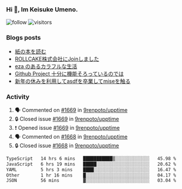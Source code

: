 ### Hi 👋, Im Keisuke Umeno.

<!--
**9renpoto/9renpoto** is a ✨ _special_ ✨ repository because its `README.md` (this file) appears on your GitHub profile.

Here are some ideas to get you started:

- 🔭 I’m currently working on ...
- 🌱 I’m currently learning ...
- 👯 I’m looking to collaborate on ...
- 🤔 I’m looking for help with ...
- 💬 Ask me about ...
- 📫 How to reach me: ...
- 😄 Pronouns: ...
- ⚡ Fun fact: ...
-->

![follow](https://img.shields.io/github/followers/9renpoto?label=Follow&style=social)
![visitors](https://komarev.com/ghpvc/?username=9renpoto&label=Profile%20views&color=0e75b6&style=flat)

### Blogs posts

<!-- BLOG-POST-LIST:START -->
- [紙の本を読む](https://9renpoto.win/entry/2024/02/25/reading-papar-book)
- [ROLLCAKE株式会社にJoinしました](https://9renpoto.win/entry/2024/02/11/join)
- [eza のあるカラフルな生活](https://9renpoto.win/entry/2024/02/01/eza)
- [Github Project 十分に機能そろっているのでは](https://9renpoto.win/entry/2024/01/14/gh-projects)
- [新年の休みを利用してasdfを卒業してmiseを触る](https://9renpoto.win/entry/2024/01/07/mise)
<!-- BLOG-POST-LIST:END -->

### Activity

<!--START_SECTION:activity-->
1. 🗣 Commented on [#1669](https://github.com/9renpoto/upptime/issues/1669#issuecomment-1989561043) in [9renpoto/upptime](https://github.com/9renpoto/upptime)
2. 🔒 Closed issue [#1669](https://github.com/9renpoto/upptime/issues/1669) in [9renpoto/upptime](https://github.com/9renpoto/upptime)
3. ❗ Opened issue [#1669](https://github.com/9renpoto/upptime/issues/1669) in [9renpoto/upptime](https://github.com/9renpoto/upptime)
4. 🗣 Commented on [#1668](https://github.com/9renpoto/upptime/issues/1668#issuecomment-1989499925) in [9renpoto/upptime](https://github.com/9renpoto/upptime)
5. 🔒 Closed issue [#1668](https://github.com/9renpoto/upptime/issues/1668) in [9renpoto/upptime](https://github.com/9renpoto/upptime)
<!--END_SECTION:activity-->

<!--START_SECTION:waka-->

```txt
TypeScript   14 hrs 6 mins   ███████████▒░░░░░░░░░░░░░   45.98 %
JavaScript   6 hrs 19 mins   █████░░░░░░░░░░░░░░░░░░░░   20.62 %
YAML         5 hrs 3 mins    ████░░░░░░░░░░░░░░░░░░░░░   16.47 %
Other        1 hr 16 mins    █░░░░░░░░░░░░░░░░░░░░░░░░   04.17 %
JSON         56 mins         ▓░░░░░░░░░░░░░░░░░░░░░░░░   03.04 %
```

<!--END_SECTION:waka-->
